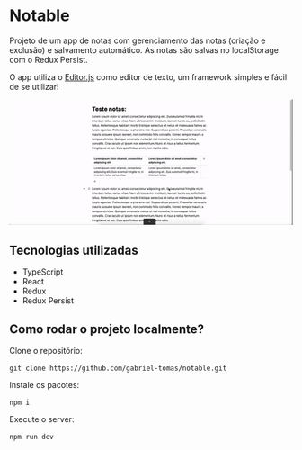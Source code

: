 # Notable

Projeto de um app de notas com gerenciamento das notas (criação e exclusão) e salvamento automático. As notas são salvas no localStorage com o Redux Persist.

O app utiliza o [Editor.js](https://editorjs.io/) como editor de texto, um framework simples e fácil de se utilizar!

![notable](https://github.com/gabriel-tomas/notable/blob/main/src/static/notable.gif?raw=true)

## Tecnologias utilizadas

- TypeScript
- React
- Redux
- Redux Persist

## Como rodar o projeto localmente?

Clone o repositório:
```shell
git clone https://github.com/gabriel-tomas/notable.git
```
Instale os pacotes:
```shell
npm i
```
Execute o server:
```shell
npm run dev
```
